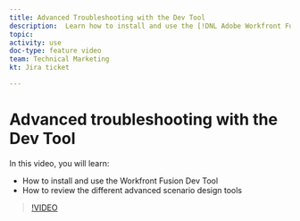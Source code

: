 ```yaml
---
title: Advanced Troubleshooting with the Dev Tool
description:  Learn how to install and use the [!DNL Adobe Workfront Fusion Dev Tool], and review the different advanced scenario design tools it includes.
topic: 
activity: use
doc-type: feature video
team: Technical Marketing
kt: Jira ticket

---
```

# Advanced troubleshooting with the Dev Tool

In this video, you will learn:

* How to install and use the Workfront Fusion Dev Tool
* How to review the different advanced scenario design tools

>[!VIDEO](https://video.tv.adobe.com/v/335302/?quality=12)
